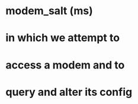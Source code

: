 # modem_salt (ms)<br>
# in which we attempt to<br>
# access a modem and to<br>
# query and alter its config
